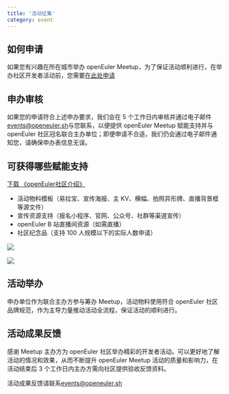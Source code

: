 ```yaml
---
title: '活动征集'
category: event
---
```


<script lang="ts" setup>
import IconDownload from '~icons/app/icon-download.svg';
</script>


<div class="markdown">

## 如何申请

如果您有兴趣在所在城市举办 openEuler Meetup，为了保证活动顺利进行，在举办社区开发者活动前，您需要[在此处申请](/zh/interaction/event-list/meetup-form/)

## 申办审核

如果您的申请符合上述申办要求，我们会在 5 个工作日内审核并通过电子邮件[events@openeuler.sh](mailto:events@openeuler.sh)与您联系，以便提供 openEuler Meetup 赋能支持并与 openEuler 社区冠名联合主办单位；即便申请不合适，我们仍会通过电子邮件通知您，请确保申办表信息无误。

## 可获得哪些赋能支持

<a href='/whitepaper/openEuler%20开源社区介绍.pdf'>
<OButton
  class="case-download"
  type="outline"
  size="mini"
>
下载 《openEuler社区介绍》
  <template #suffixIcon>
    <OIcon><IconDownload /></OIcon>
  </template>
</OButton>
</a>

- 活动物料模板（易拉宝、宣传海报、主 KV、横幅、拍照异形牌、直播背景框等源文件）
- 宣传资源支持（报名小程序、官网、公众号、社群等渠道宣传）
- openEuler B 站直播间资源（如需直播）
- 社区纪念品（支持 100 人规模以下的实际人数申请）

<p class='collect-img'>
  <img src='./material.png' class='img' />
  <img src='./souvenir.png' class='img' />
</p>

## 活动举办

申办单位作为联合主办方参与筹办 Meetup，活动物料使用符合 openEuler 社区品牌规范，作为主导力量推动活动全流程，保证活动的顺利进行。

## 活动成果反馈

感谢 Meetup 主办方为 openEuler 社区举办精彩的开发者活动。可以更好地了解活动的情况和效果，从而不断提升 openEuler Meetup 活动的质量和影响力，在活动结束后 3 个工作日内主办方需向社区提供验收反馈资料。

活动成果反馈请联系[events@openeuler.sh](mailto:events@openeuler.sh)

</div>

<style lang="scss" scoped>
  .collect-img {
    display:flex;
    gap:40px;
    margin:16px 0;
    @media (max-width: 1639px) {
      flex-direction: column;
      gap:16px;
    }
    .img{
        max-width:650px
    }
  }
</style>
